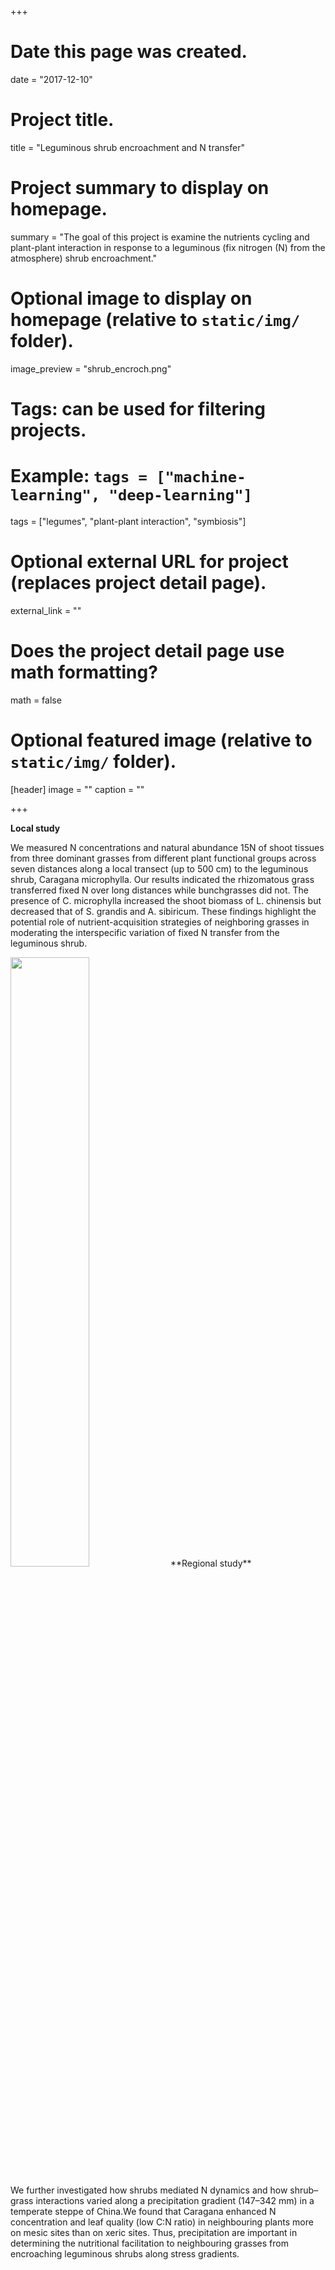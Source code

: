 +++
# Date this page was created.
date = "2017-12-10"

# Project title.
title = "Leguminous shrub encroachment and N transfer"

# Project summary to display on homepage.
summary = "The goal of this project is examine the nutrients cycling and plant-plant interaction in response to a leguminous (fix nitrogen (N) from the atmosphere) shrub encroachment."

# Optional image to display on homepage (relative to `static/img/` folder).
image_preview = "shrub_encroch.png"

# Tags: can be used for filtering projects.
# Example: `tags = ["machine-learning", "deep-learning"]`
tags = ["legumes", "plant-plant interaction", "symbiosis"]

# Optional external URL for project (replaces project detail page).
external_link = ""

# Does the project detail page use math formatting?
math = false

# Optional featured image (relative to `static/img/` folder).
[header]
image = ""
caption = ""

+++

 **Local study**
 
We measured N concentrations and natural abundance 15N of shoot tissues from three dominant grasses from different plant functional groups across seven distances along a local transect (up to 500 cm) to the leguminous shrub, Caragana microphylla. Our results indicated the rhizomatous grass transferred fixed N over long distances while bunchgrasses did not. The presence of C. microphylla increased the shoot biomass of L. chinensis but decreased that of S. grandis and A. sibiricum. These findings highlight the potential role of nutrient-acquisition strategies of neighboring grasses in moderating the interspecific variation of fixed N transfer from the leguminous shrub.

<img src="/project/shrub_files/shrub_encroch_results.png" alt="" width="50%"/>
**Regional study**

We further investigated how shrubs mediated N dynamics and how shrub–grass interactions varied along a precipitation gradient (147–342 mm) in a temperate steppe of China.We found that Caragana enhanced N concentration and leaf quality (low C:N ratio) in neighbouring plants more on mesic sites than on xeric sites. Thus, precipitation are important in determining the nutritional facilitation to neighbouring grasses from encroaching leguminous shrubs along stress gradients.
